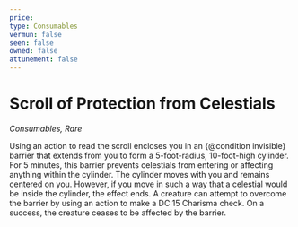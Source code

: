 ```yaml
---
price: 
type: Consumables
vermun: false
seen: false
owned: false
attunement: false
---
```

# Scroll of Protection from Celestials

*Consumables, Rare*

Using an action to read the scroll encloses you in an {@condition invisible} barrier that extends from you to form a 5-foot-radius, 10-foot-high cylinder. For 5 minutes, this barrier prevents celestials from entering or affecting anything within the cylinder. The cylinder moves with you and remains centered on you. However, if you move in such a way that a celestial would be inside the cylinder, the effect ends. A creature can attempt to overcome the barrier by using an action to make a DC 15 Charisma check. On a success, the creature ceases to be affected by the barrier.
